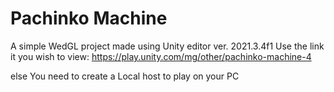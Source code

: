 # Pachinko Machine
A simple WedGL project made using Unity editor ver. 2021.3.4f1
Use the link it you wish to view: https://play.unity.com/mg/other/pachinko-machine-4

else
You need to create a Local host to play on your PC
